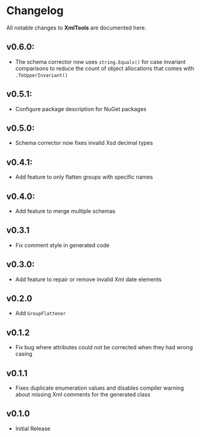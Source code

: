 # Changelog

All notable changes to **XmlTools** are documented here.

## v0.6.0:
- The schema corrector now uses `string.Equals()` for case invariant comparisons to reduce the count of object allocations that comes with `.ToUpperInvariant()`

## v0.5.1:
- Configure package description for NuGet packages

## v0.5.0:
- Schema corrector now fixes invalid Xsd decimal types

## v0.4.1:
- Add feature to only flatten groups with specific names

## v0.4.0:
- Add feature to merge multiple schemas

## v0.3.1
- Fix comment style in generated code

## v0.3.0:
- Add feature to repair or remove invalid Xml date elements

## v0.2.0
- Add `GroupFlattener`

## v0.1.2
- Fix bug where attributes could not be corrected when they had wrong casing

## v0.1.1
- Fixes duplicate enumeration values and disables compiler warning about missing Xml comments for the generated class

## v0.1.0
- Initial Release
